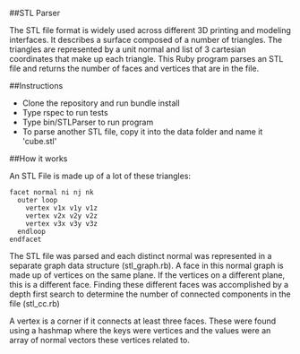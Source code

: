 ##STL Parser

The STL file format is widely used across different 3D printing and modeling interfaces. It describes a surface composed of a number of triangles. The triangles are represented by a unit normal and list of 3 cartesian coordinates that make up each triangle. This Ruby program parses an STL file and returns the number of faces and vertices that are in the file.

##Instructions

- Clone the repository and run bundle install
- Type rspec to run tests
- Type bin/STLParser to run program
- To parse another STL file, copy it into the data folder and name it 'cube.stl'

##How it works

An STL File is made up of a lot of these triangles:

```
facet normal ni nj nk
  outer loop
    vertex v1x v1y v1z
    vertex v2x v2y v2z
    vertex v3x v3y v3z
  endloop
endfacet
```

The STL file was parsed and each distinct normal was represented in a separate graph data structure (stl_graph.rb). A face in this normal graph is made up of vertices on the same plane. If the vertices on a different plane, this is a different face. Finding these different faces was accomplished by a depth first search to determine the number of connected components in the file (stl_cc.rb)

A vertex is a corner if it connects at least three faces. These were found using a hashmap where the keys were vertices and the values were an array of normal vectors these vertices related to.
